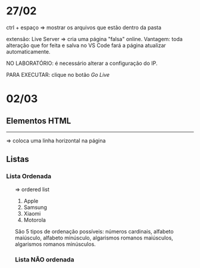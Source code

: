 # 27/02

ctrl + espaço => mostrar os arquivos que estão dentro da pasta

extensão: Live Server => cria uma página "falsa" online.
Vantagem: toda alteração que for feita e salva no VS Code fará a página atualizar automaticamente.

NO LABORATÓRIO: é necessário alterar a configuração do IP.

PARA EXECUTAR: clique no botão *Go Live*



# 02/03

## Elementos HTML
<hr> => coloca uma linha horizontal na página

## Listas

### Lista Ordenada
<ol> => ordered list

<ol>
  <li>Apple</li>
  <li>Samsung</li>
  <li>Xiaomi</li>
  <li>Motorola</li>
</ol>

São 5 tipos de ordenação possíveis: números cardinais, alfabeto maiúsculo, alfabeto minúsculo, algarismos romanos maiúsculos, algarismos romanos minúsculos.

### Lista NÃO ordenada


